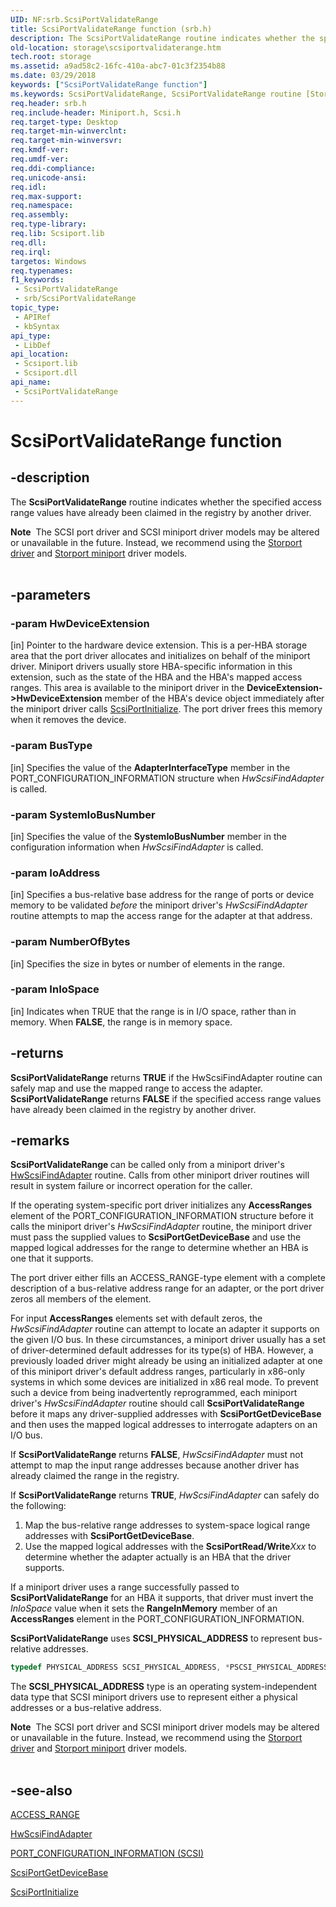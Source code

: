```yaml
---
UID: NF:srb.ScsiPortValidateRange
title: ScsiPortValidateRange function (srb.h)
description: The ScsiPortValidateRange routine indicates whether the specified access range values have already been claimed in the registry by another driver.Note  The SCSI port driver and SCSI miniport driver models may be altered or unavailable in the future.
old-location: storage\scsiportvalidaterange.htm
tech.root: storage
ms.assetid: a9ad58c2-16fc-410a-abc7-01c3f2354b88
ms.date: 03/29/2018
keywords: ["ScsiPortValidateRange function"]
ms.keywords: ScsiPortValidateRange, ScsiPortValidateRange routine [Storage Devices], scsiprt_a5bae9f5-7912-4607-890d-ca08fda0c19c.xml, srb/ScsiPortValidateRange, storage.scsiportvalidaterange
req.header: srb.h
req.include-header: Miniport.h, Scsi.h
req.target-type: Desktop
req.target-min-winverclnt: 
req.target-min-winversvr: 
req.kmdf-ver: 
req.umdf-ver: 
req.ddi-compliance: 
req.unicode-ansi: 
req.idl: 
req.max-support: 
req.namespace: 
req.assembly: 
req.type-library: 
req.lib: Scsiport.lib
req.dll: 
req.irql: 
targetos: Windows
req.typenames: 
f1_keywords:
 - ScsiPortValidateRange
 - srb/ScsiPortValidateRange
topic_type:
 - APIRef
 - kbSyntax
api_type:
 - LibDef
api_location:
 - Scsiport.lib
 - Scsiport.dll
api_name:
 - ScsiPortValidateRange
---
```


# ScsiPortValidateRange function


## -description

The <b>ScsiPortValidateRange</b> routine indicates whether the specified access range values have already been claimed in the registry by another driver.
<div class="alert"><b>Note</b>  The SCSI port driver and SCSI miniport driver models may be altered or unavailable in the future. Instead, we recommend using the <a href="/windows-hardware/drivers/storage/storport-driver">Storport driver</a> and <a href="/windows-hardware/drivers/storage/storport-miniport-drivers">Storport miniport</a> driver models.</div><div> </div>

## -parameters

### -param HwDeviceExtension 

[in]
Pointer to the hardware device extension. This is a per-HBA storage area that the port driver allocates and initializes on behalf of the miniport driver. Miniport drivers usually store HBA-specific information in this extension, such as the state of the HBA and the HBA's mapped access ranges. This area is available to the miniport driver in the <b>DeviceExtension->HwDeviceExtension</b> member of the HBA's device object immediately after the miniport driver calls <a href="/windows-hardware/drivers/ddi/srb/nf-srb-scsiportinitialize">ScsiPortInitialize</a>. The port driver frees this memory when it removes the device.

### -param BusType 

[in]
Specifies the value of the <b>AdapterInterfaceType</b> member in the PORT_CONFIGURATION_INFORMATION structure when <i>HwScsiFindAdapter</i> is called.

### -param SystemIoBusNumber 

[in]
Specifies the value of the <b>SystemIoBusNumber</b> member in the configuration information when <i>HwScsiFindAdapter</i> is called.

### -param IoAddress 

[in]
Specifies a bus-relative base address for the range of ports or device memory to be validated <i>before</i> the miniport driver's <i>HwScsiFindAdapter</i> routine attempts to map the access range for the adapter at that address.

### -param NumberOfBytes 

[in]
Specifies the size in bytes or number of elements in the range.

### -param InIoSpace 

[in]
Indicates when TRUE that the range is in I/O space, rather than in memory. When <b>FALSE</b>, the range is in memory space.

## -returns

<b>ScsiPortValidateRange</b> returns <b>TRUE</b> if the HwScsiFindAdapter routine can safely map and use the mapped range to access the adapter. <b>ScsiPortValidateRange</b> returns <b>FALSE</b> if the specified access range values have already been claimed in the registry by another driver.

## -remarks

<b>ScsiPortValidateRange </b>can be called only from a miniport driver's <a href="/previous-versions/windows/hardware/drivers/ff557300(v=vs.85)">HwScsiFindAdapter</a> routine. Calls from other miniport driver routines will result in system failure or incorrect operation for the caller.

If the operating system-specific port driver initializes any <b>AccessRanges</b> element of the PORT_CONFIGURATION_INFORMATION structure before it calls the miniport driver's <i>HwScsiFindAdapter</i> routine, the miniport driver must pass the supplied values to <b>ScsiPortGetDeviceBase</b> and use the mapped logical addresses for the range to determine whether an HBA is one that it supports.

The port driver either fills an ACCESS_RANGE-type element with a complete description of a bus-relative address range for an adapter, or the port driver zeros all members of the element.

For input <b>AccessRanges</b> elements set with default zeros, the <i>HwScsiFindAdapter</i> routine can attempt to locate an adapter it supports on the given I/O bus. In these circumstances, a miniport driver usually has a set of driver-determined default addresses for its type(s) of HBA. However, a previously loaded driver might already be using an initialized adapter at one of this miniport driver's default address ranges, particularly in x86-only systems in which some devices are initialized in x86 real mode. To prevent such a device from being inadvertently reprogrammed, each miniport driver's <i>HwScsiFindAdapter</i> routine should call <b>ScsiPortValidateRange</b> before it maps any driver-supplied addresses with <b>ScsiPortGetDeviceBase</b> and then uses the mapped logical addresses to interrogate adapters on an I/O bus.

If <b>ScsiPortValidateRange</b> returns <b>FALSE</b>, <i>HwScsiFindAdapter</i> must not attempt to map the input range addresses because another driver has already claimed the range in the registry.

If <b>ScsiPortValidateRange</b> returns <b>TRUE</b>, <i>HwScsiFindAdapter</i> can safely do the following:

<ol>
<li>
Map the bus-relative range addresses to system-space logical range addresses with <b>ScsiPortGetDeviceBase</b>.

</li>
<li>
Use the mapped logical addresses with the <b>ScsiPortRead/Write</b><i>Xxx</i> to determine whether the adapter actually is an HBA that the driver supports.

</li>
</ol>
If a miniport driver uses a range successfully passed to <b>ScsiPortValidateRange</b> for an HBA it supports, that driver must invert the <i>InIoSpace</i> value when it sets the <b>RangeInMemory</b> member of an <b>AccessRanges</b> element in the PORT_CONFIGURATION_INFORMATION.

<b>ScsiPortValidateRange</b> uses <b>SCSI_PHYSICAL_ADDRESS</b> to represent bus-relative addresses.


```cpp
typedef PHYSICAL_ADDRESS SCSI_PHYSICAL_ADDRESS, *PSCSI_PHYSICAL_ADDRESS;

```

The <b>SCSI_PHYSICAL_ADDRESS</b> type is an operating system-independent data type that SCSI miniport drivers use to represent either a physical addresses or a bus-relative address. 

<div class="alert"><b>Note</b>  The SCSI port driver and SCSI miniport driver models may be altered or unavailable in the future. Instead, we recommend using the <a href="/windows-hardware/drivers/storage/storport-driver">Storport driver</a> and <a href="/windows-hardware/drivers/storage/storport-miniport-drivers">Storport miniport</a> driver models.</div>
<div> </div>

## -see-also

<a href="/windows-hardware/drivers/ddi/srb/ns-srb-_access_range">ACCESS_RANGE</a>



<a href="/previous-versions/windows/hardware/drivers/ff557300(v=vs.85)">HwScsiFindAdapter</a>



<a href="/windows-hardware/drivers/ddi/srb/ns-srb-_port_configuration_information">PORT_CONFIGURATION_INFORMATION (SCSI)</a>



<a href="/windows-hardware/drivers/ddi/srb/nf-srb-scsiportgetdevicebase">ScsiPortGetDeviceBase</a>



<a href="/windows-hardware/drivers/ddi/srb/nf-srb-scsiportinitialize">ScsiPortInitialize</a>